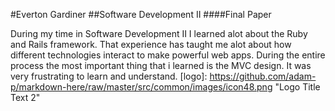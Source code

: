#Everton Gardiner
##Software Development II
####Final Paper

During my time in Software Development II I learned alot about the Ruby and Rails framework. That experience has taught me alot about how different technologies interact to make powerful web apps. During the entire process the most important thing that i learned is the MVC design. It was very frustrating to learn and understand.
[logo]: https://github.com/adam-p/markdown-here/raw/master/src/common/images/icon48.png "Logo Title Text 2"
